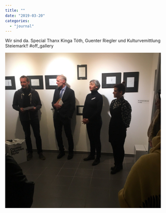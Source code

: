 ```yaml
---
title: ""
date: "2019-03-20"
categories: 
  - "journal"
---
```


Wir sind da. Special Thanx Kinga Tóth, Guenter Riegler und Kulturvemittlung Steiemark!! #off\_gallery

![](images/7641405d9c.jpg)
